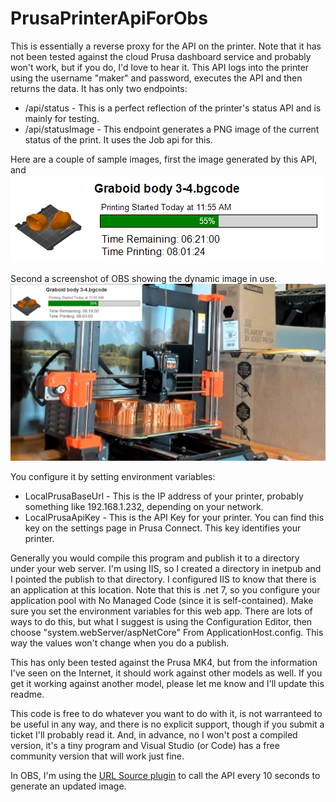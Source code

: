 # PrusaPrinterApiForObs

This is essentially a reverse proxy for the API on the printer.  Note that it has not been tested against the cloud Prusa dashboard service and probably won't work, but if you do, I'd love to hear it.  This API logs into the printer using the username "maker" and password, executes the API and then returns the data.  It has only two endpoints:
- /api/status - This is a perfect reflection of the printer's status API and is mainly for testing.
- /api/statusImage - This endpoint generates a PNG image of the current status of the print.  It uses the Job api for this.

Here are a couple of sample images, first the image generated by this API, and 
![statusImage output](https://github.com/42degrees/PrusaPrinterApiForObs/blob/master/Sample%20Images/Sample%20Status%20Image%201.png?raw=true)

Second a screenshot of OBS showing the dynamic image in use.
![statusImage output](https://github.com/42degrees/PrusaPrinterApiForObs/blob/master/Sample%20Images/Sample%20Screenshot%20Using%20Sample%20Status%20Image.png?raw=true)

You configure it by setting environment variables:
- LocalPrusaBaseUrl - This is the IP address of your printer, probably something like 192.168.1.232, depending on your network.
- LocalPrusaApiKey - This is the API Key for your printer.  You can find this key on the settings page in Prusa Connect.  This key identifies your printer.

Generally you would compile this program and publish it to a directory under your web server.  I'm using IIS, so I created a directory in inetpub and I pointed the publish to that directory.  I configured IIS to know that there is an application at this location.  Note that this is .net 7, so you configure your application pool with No Managed Code (since it is self-contained).  Make sure you set the environment variables for this web app.  There are lots of ways to do this, but what I suggest is using the Configuration Editor, then choose "system.webServer/aspNetCore" From ApplicationHost.config.  This way the values won't change when you do a publish.

This has only been tested against the Prusa MK4, but from the information I've seen on the Internet, it should work against other models as well.  If you get it working against another model, please let me know and I'll update this readme.

This code is free to do whatever you want to do with it, is not warranteed to be useful in any way, and there is no explicit support, though if you submit a ticket I'll probably read it.  And, in advance, no I won't post a compiled version, it's a tiny program and Visual Studio (or Code) has a free community version that will work just fine.

In OBS, I'm using the [URL Source plugin](https://github.com/occ-ai/obs-urlsource) to call the API every 10 seconds to generate an updated image.
